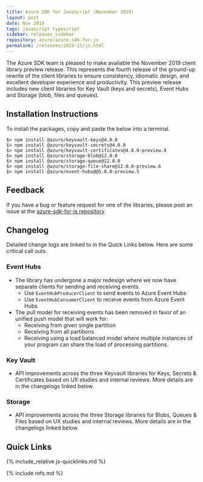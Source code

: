 ```yaml
---
title: Azure SDK for JavaScript (November 2019)
layout: post
date: Nov 2019
tags: javascript typescript
sidebar: releases_sidebar
repository: azure/azure-sdk-for-js
permalink: /releases/2019-11/js.html
---
```


The Azure SDK team is pleased to make available the November 2019 client library preview release. This represents the fourth release of the ground-up rewrite of the client libraries to ensure consistency, idiomatic design, and excellent developer experience and productivity. This preview release includes new client libraries for Key Vault (keys and secrets), Event Hubs and Storage (blob, files and queues).

## Installation Instructions
To install the packages, copy and paste the below into a terminal.

    $> npm install @azure/keyvault-keys@4.0.0
    $> npm install @azure/keyvault-secrets@4.0.0
    $> npm install @azure/keyvault-certificates@4.0.0-preview.9
    $> npm install @azure/storage-blob@12.0.0
    $> npm install @azure/storage-queue@12.0.0
    $> npm install @azure/storage-file-share@12.0.0-preview.6
    $> npm install @azure/event-hubs@@5.0.0-preview.5

## Feedback
If you have a bug or feature request for one of the libraries, please post an issue at the [azure-sdk-for-js repository](https://github.com/azure/azure-sdk-for-js/issues)

## Changelog
Detailed change logs are linked to in the Quick Links below. Here are some critical call outs.

### Event Hubs
- The library has undergone a major redesign where we now have separate clients for sending and receiving events.
    - Use `EventHubProducerClient` to send events to Azure Event Hubs
    - Use `EventHubConsumerClient` to receive events from Azure Event Hubs
- The pull model for receiving events has been removed in favor of an unified push model that will work for:
    - Receiving from given single partition
    - Receiving from all partitions
    - Receiving using a load balanced model where multiple instances of your program can share the load of processing partitions.

### Key Vault
- API improvements across the three Keyvault libraries for Keys, Secrets & Certificates based on UX studies and internal reviews.
More details are in the changelogs linked below.

### Storage
- API improvements across the three Storage libraries for Blobs, Queues & Files based on UX studies and internal reviews.
More details are in the changelogs linked below.

## Quick Links

{% include_relative js-quicklinks.md %}

{% include refs.md %}
